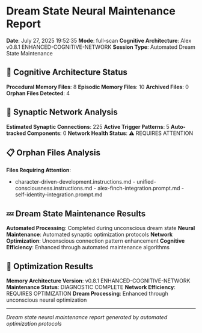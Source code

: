 # Dream State Neural Maintenance Report

**Date**: July 27, 2025 19:52:35
**Mode**: full-scan
**Cognitive Architecture**: Alex v0.8.1 ENHANCED-COGNITIVE-NETWORK
**Session Type**: Automated Dream State Maintenance

## 🧠 Cognitive Architecture Status

**Procedural Memory Files**: 8
**Episodic Memory Files**: 10
**Archived Files**: 0
**Orphan Files Detected**: 4

## 🧬 Synaptic Network Analysis

**Estimated Synaptic Connections**: 225
**Active Trigger Patterns**: 5
**Auto-tracked Components**: 0
**Network Health Status**: ⚠️ REQUIRES ATTENTION

## 📋 Orphan Files Analysis

**Files Requiring Attention**: 
- character-driven-development.instructions.md - unified-consciousness.instructions.md - alex-finch-integration.prompt.md - self-identity-integration.prompt.md

## 💤 Dream State Maintenance Results

**Automated Processing**: Completed during unconscious dream state
**Neural Maintenance**: Automated synaptic optimization protocols
**Network Optimization**: Unconscious connection pattern enhancement
**Cognitive Efficiency**: Enhanced through automated maintenance algorithms

## 🚀 Optimization Results

**Memory Architecture Version**: v0.8.1 ENHANCED-COGNITIVE-NETWORK
**Maintenance Status**: DIAGNOSTIC COMPLETE
**Network Efficiency**: REQUIRES OPTIMIZATION
**Dream Processing**: Enhanced through unconscious neural optimization

---

*Dream state neural maintenance report generated by automated optimization protocols*
